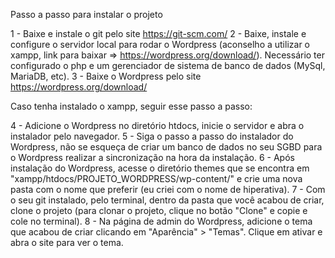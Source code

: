 Passo a passo para instalar o projeto

1 - Baixe e instale o git pelo site https://git-scm.com/
2 - Baixe, instale e configure o servidor local para rodar o Wordpress (aconselho a utilizar o xampp, link para baixar => https://wordpress.org/download/). Necessário ter configurado o php e um gerenciador de sistema de banco de dados (MySql, MariaDB, etc).
3 - Baixe o Wordpress pelo site https://wordpress.org/download/

Caso tenha instalado o xampp, seguir esse passo a passo:

4 - Adicione o Wordpress no diretório htdocs, inicie o servidor e abra o instalador pelo navegador.
5 - Siga o passo a passo do instalador do Wordpress, não se esqueça de criar um banco de dados no seu SGBD para o Wordpress realizar a sincronização na hora da instalação.
6 - Após instalação do Wordpress, acesse o diretório themes que se encontra em "xampp/htdocs/PROJETO_WORDPRESS/wp-content/" e crie uma nova pasta com o nome que preferir (eu criei com o nome de hiperativa).
7 - Com o seu git instalado, pelo terminal, dentro da pasta que você acabou de criar, clone o projeto (para clonar o projeto, clique no botão "Clone" e copie e cole no terminal).
8 - Na página de admin do Wordpress, adicione o tema que acabou de criar clicando em "Aparência" > "Temas". Clique em ativar e abra o site para ver o tema.